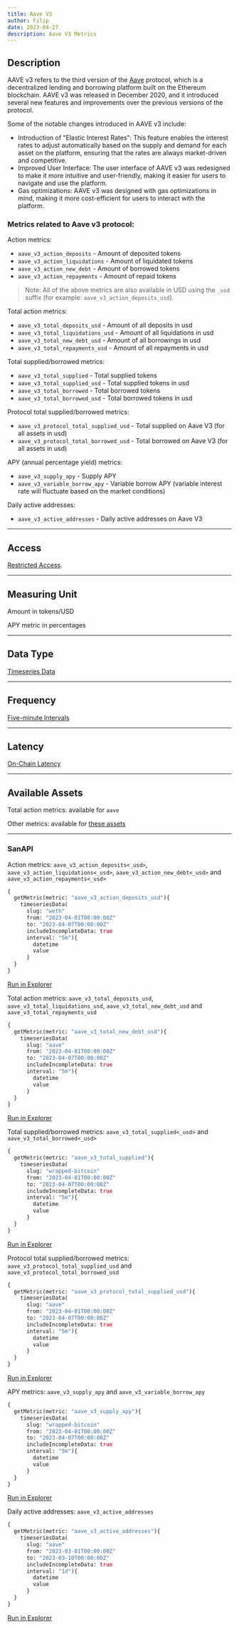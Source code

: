 ```yaml
---
title: Aave V3
author: Filip
date: 2023-04-27
description: Aave V3 Metrics
---
```


## Description
AAVE v3 refers to the third version of the [Aave](https://aave.com/) protocol, 
which is a decentralized lending and borrowing platform built on the Ethereum 
blockchain. AAVE v3 was released in December 2020, and it introduced several new 
features and improvements over the previous versions of the protocol.

Some of the notable changes introduced in AAVE v3 include:
* Introduction of "Elastic Interest Rates": This feature enables the interest 
rates to adjust automatically based on the supply and demand for each asset on 
the platform, ensuring that the rates are always market-driven and competitive.
* Improved User Interface: The user interface of AAVE v3 was redesigned to make 
it more intuitive and user-friendly, making it easier for users to navigate and 
use the platform.
* Gas optimizations: AAVE v3 was designed with gas optimizations in mind, making 
it more cost-efficient for users to interact with the platform.


### Metrics related to Aave v3 protocol:

Action metrics:
* `aave_v3_action_deposits` - Amount of deposited tokens
* `aave_v3_action_liquidations` - Amount of liquidated tokens
* `aave_v3_action_new_debt` - Amount of borrowed tokens
* `aave_v3_action_repayments` - Amount of repaid tokens

> Note: All of the above metrics are also available in USD using the `_usd` 
suffix (for example: `aave_v3_action_deposits_usd`). 

Total action metrics:
* `aave_v3_total_deposits_usd` - Amount of all deposits in usd
* `aave_v3_total_liquidations_usd` - Amount of all liquidations in usd
* `aave_v3_total_new_debt_usd` - Amount of all borrowings in usd
* `aave_v3_total_repayments_usd` - Amount of all repayments in usd

Total supplied/borrowed metrics:
* `aave_v3_total_supplied` - Total supplied tokens
* `aave_v3_total_supplied_usd` - Total supplied tokens in usd
* `aave_v3_total_borrowed` - Total borrowed tokens
* `aave_v3_total_borrowed_usd` - Total borrowed tokens in usd

Protocol total supplied/borrowed metrics:
* `aave_v3_protocol_total_supplied_usd` - Total supplied on Aave V3 (for all assets in usd)
* `aave_v3_protocol_total_borrowed_usd` - Total borrowed on Aave V3 (for all assets in usd)

APY (annual percentage yield) metrics:
* `aave_v3_supply_apy` - Supply APY
* `aave_v3_variable_borrow_apy` - Variable borrow APY (variable interest rate will fluctuate based on the market conditions)

Daily active addresses:
* `aave_v3_active_addresses` - Daily active addresses on Aave V3

---

## Access

[Restricted Access](/metrics/details/access#restricted-access).

---

## Measuring Unit

Amount in tokens/USD

APY metric in percentages

---

## Data Type

[Timeseries Data](/metrics/details/data-type#timeseries-data)

---

## Frequency

[Five-minute Intervals](/metrics/details/frequency#five-minute-frequency)

---

## Latency

[On-Chain Latency](/metrics/details/latency#on-chain-latency)

---

## Available Assets

Total action metrics: available for `aave`

Other metrics: 
available for [these assets](<https://api.santiment.net/graphiql?query=%7B%0A%20%20getMetric(metric%3A%20%22aave_v3_action_deposits%22)%7B%0A%20%20%20%20metadata%7B%0A%20%20%20%20%20%20availableSlugs%0A%20%20%20%20%7D%0A%20%20%7D%0A%7D>)

---

### SanAPI

Action metrics: `aave_v3_action_deposits<_usd>`, `aave_v3_action_liquidations<_usd>`, 
`aave_v3_action_new_debt<_usd>` and `aave_v3_action_repayments<_usd>`

```graphql
{
  getMetric(metric: "aave_v3_action_deposits_usd"){
    timeseriesData(
      slug: "weth"
      from: "2023-04-01T00:00:00Z"
      to: "2023-04-07T00:00:00Z"
      includeIncompleteData: true
      interval: "5m"){
        datetime
        value
      }
  }
}
```
[Run in Explorer](<https://api.santiment.net/graphiql?query=%7B%0A%20%20getMetric(metric%3A%20%22aave_v3_action_deposits_usd%22)%7B%0A%20%20%20%20timeseriesData(%0A%20%20%20%20%20%20slug%3A%20%22weth%22%0A%20%20%20%20%20%20from%3A%20%222023-04-01T00%3A00%3A00Z%22%0A%20%20%20%20%20%20to%3A%20%222023-04-07T00%3A00%3A00Z%22%0A%20%20%20%20%20%20includeIncompleteData%3A%20true%0A%20%20%20%20%20%20interval%3A%20%225m%22)%7B%0A%20%20%20%20%20%20%20%20datetime%0A%20%20%20%20%20%20%20%20value%0A%20%20%20%20%20%20%7D%0A%20%20%7D%0A%7D&variables=%7B%7D>)

Total action metrics: `aave_v3_total_deposits_usd`, `aave_v3_total_liquidations_usd`, 
`aave_v3_total_new_debt_usd` and `aave_v3_total_repayments_usd`

```graphql
{
  getMetric(metric: "aave_v3_total_new_debt_usd"){
    timeseriesData(
      slug: "aave"
      from: "2023-04-01T00:00:00Z"
      to: "2023-04-07T00:00:00Z"
      includeIncompleteData: true
      interval: "5m"){
        datetime
        value
      }
  }
}
```
[Run in Explorer](<https://api.santiment.net/graphiql?query=%7B%0A%20%20getMetric(metric%3A%20%22aave_v3_total_new_debt_usd%22)%7B%0A%20%20%20%20timeseriesData(%0A%20%20%20%20%20%20slug%3A%20%22aave%22%0A%20%20%20%20%20%20from%3A%20%222023-04-01T00%3A00%3A00Z%22%0A%20%20%20%20%20%20to%3A%20%222023-04-07T00%3A00%3A00Z%22%0A%20%20%20%20%20%20includeIncompleteData%3A%20true%0A%20%20%20%20%20%20interval%3A%20%225m%22)%7B%0A%20%20%20%20%20%20%20%20datetime%0A%20%20%20%20%20%20%20%20value%0A%20%20%20%20%20%20%7D%0A%20%20%7D%0A%7D&variables=%7B%7D>)

Total supplied/borrowed metrics: `aave_v3_total_supplied<_usd>` and 
`aave_v3_total_borrowed<_usd>`

```graphql
{
  getMetric(metric: "aave_v3_total_supplied"){
    timeseriesData(
      slug: "wrapped-bitcoin"
      from: "2023-04-01T00:00:00Z"
      to: "2023-04-07T00:00:00Z"
      includeIncompleteData: true
      interval: "5m"){
        datetime
        value
      }
  }
}
```
[Run in Explorer](<https://api.santiment.net/graphiql?query=%7B%0A%20%20getMetric(metric%3A%20%22aave_v3_total_supplied%22)%7B%0A%20%20%20%20timeseriesData(%0A%20%20%20%20%20%20slug%3A%20%22wrapped-bitcoin%22%0A%20%20%20%20%20%20from%3A%20%222023-04-01T00%3A00%3A00Z%22%0A%20%20%20%20%20%20to%3A%20%222023-04-07T00%3A00%3A00Z%22%0A%20%20%20%20%20%20includeIncompleteData%3A%20true%0A%20%20%20%20%20%20interval%3A%20%225m%22)%7B%0A%20%20%20%20%20%20%20%20datetime%0A%20%20%20%20%20%20%20%20value%0A%20%20%20%20%20%20%7D%0A%20%20%7D%0A%7D&variables=%7B%7D>)

Protocol total supplied/borrowed metrics: `aave_v3_protocol_total_supplied_usd` and 
`aave_v3_protocol_total_borrowed_usd`

```graphql
{
  getMetric(metric: "aave_v3_protocol_total_supplied_usd"){
    timeseriesData(
      slug: "aave"
      from: "2023-04-01T00:00:00Z"
      to: "2023-04-07T00:00:00Z"
      includeIncompleteData: true
      interval: "5m"){
        datetime
        value
      }
  }
}
```
[Run in Explorer](<https://api.santiment.net/graphiql?query=%7B%0A%20%20getMetric(metric%3A%20%22aave_v3_protocol_total_supplied_usd%22)%7B%0A%20%20%20%20timeseriesData(%0A%20%20%20%20%20%20slug%3A%20%22aave%22%0A%20%20%20%20%20%20from%3A%20%222023-04-01T00%3A00%3A00Z%22%0A%20%20%20%20%20%20to%3A%20%222023-04-07T00%3A00%3A00Z%22%0A%20%20%20%20%20%20includeIncompleteData%3A%20true%0A%20%20%20%20%20%20interval%3A%20%225m%22)%7B%0A%20%20%20%20%20%20%20%20datetime%0A%20%20%20%20%20%20%20%20value%0A%20%20%20%20%20%20%7D%0A%20%20%7D%0A%7D&variables=%7B%7D>)

APY metrics: `aave_v3_supply_apy` and `aave_v3_variable_borrow_apy`

```graphql
{
  getMetric(metric: "aave_v3_supply_apy"){
    timeseriesData(
      slug: "wrapped-bitcoin"
      from: "2023-04-01T00:00:00Z"
      to: "2023-04-07T00:00:00Z"
      includeIncompleteData: true
      interval: "5m"){
        datetime
        value
      }
  }
}
```
[Run in Explorer](<https://api.santiment.net/graphiql?query=%7B%0A%20%20getMetric(metric%3A%20%22aave_v3_supply_apy%22)%7B%0A%20%20%20%20timeseriesData(%0A%20%20%20%20%20%20slug%3A%20%22wrapped-bitcoin%22%0A%20%20%20%20%20%20from%3A%20%222023-04-01T00%3A00%3A00Z%22%0A%20%20%20%20%20%20to%3A%20%222023-04-07T00%3A00%3A00Z%22%0A%20%20%20%20%20%20includeIncompleteData%3A%20true%0A%20%20%20%20%20%20interval%3A%20%225m%22)%7B%0A%20%20%20%20%20%20%20%20datetime%0A%20%20%20%20%20%20%20%20value%0A%20%20%20%20%20%20%7D%0A%20%20%7D%0A%7D&variables=%7B%7D>)

Daily active addresses: `aave_v3_active_addresses`

```graphql
{
  getMetric(metric: "aave_v3_active_addresses"){
    timeseriesData(
      slug: "aave"
      from: "2023-03-01T00:00:00Z"
      to: "2023-03-10T00:00:00Z"
      includeIncompleteData: true
      interval: "1d"){
        datetime
        value
      }
  }
}
```
[Run in Explorer](<https://api.santiment.net/graphiql?query=%7B%0A%20%20getMetric(metric%3A%20%22aave_v3_active_addresses%22)%7B%0A%20%20%20%20timeseriesData(%0A%20%20%20%20%20%20slug%3A%20%22aave%22%0A%20%20%20%20%20%20from%3A%20%222023-03-01T00%3A00%3A00Z%22%0A%20%20%20%20%20%20to%3A%20%222023-03-10T00%3A00%3A00Z%22%0A%20%20%20%20%20%20includeIncompleteData%3A%20true%0A%20%20%20%20%20%20interval%3A%20%221d%22)%7B%0A%20%20%20%20%20%20%20%20datetime%0A%20%20%20%20%20%20%20%20value%0A%20%20%20%20%20%20%7D%0A%20%20%7D%0A%7D>)
